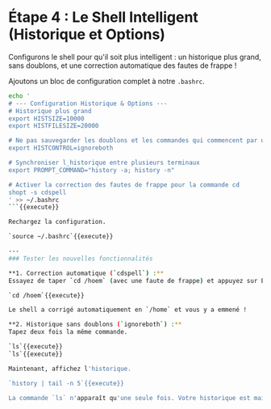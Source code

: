 # Étape 4 : Le Shell Intelligent (Historique et Options)

Configurons le shell pour qu'il soit plus intelligent : un historique plus grand, sans doublons, et une correction automatique des fautes de frappe !

Ajoutons un bloc de configuration complet à notre `.bashrc`.

```bash
echo '
# --- Configuration Historique & Options ---
# Historique plus grand
export HISTSIZE=10000
export HISTFILESIZE=20000

# Ne pas sauvegarder les doublons et les commandes qui commencent par un espace
export HISTCONTROL=ignoreboth

# Synchroniser l_historique entre plusieurs terminaux
export PROMPT_COMMAND="history -a; history -n"

# Activer la correction des fautes de frappe pour la commande cd
shopt -s cdspell
' >> ~/.bashrc
```{{execute}}

Rechargez la configuration.

`source ~/.bashrc`{{execute}}

---
### Tester les nouvelles fonctionnalités

**1. Correction automatique (`cdspell`) :**
Essayez de taper `cd /hoem` (avec une faute de frappe) et appuyez sur Entrée.

`cd /hoem`{{execute}}

Le shell a corrigé automatiquement en `/home` et vous y a emmené !

**2. Historique sans doublons (`ignoreboth`) :**
Tapez deux fois la même commande.

`ls`{{execute}}
`ls`{{execute}}

Maintenant, affichez l'historique.

`history | tail -n 5`{{execute}}

La commande `ls` n'apparaît qu'une seule fois. Votre historique est maintenant plus propre et plus utile. Vous avez configuré un shell de niveau professionnel !